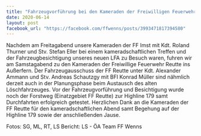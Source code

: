 ```yaml
---
title: "Fahrzeugvorführung bei den Kameraden der Freiwilligen Feuerwehr Reutte"
date: 2020-06-14
layout: post
facebook_url: "https://facebook.com/ffwenns/posts/3993471817394580"
---
```


Nachdem am Freitagabend unsere Kameraden der FF Imst mit Kdt. Roland Thurner und Stv. Stefan Eller bei einem kameradschaftlichen Treffen und der Fahrzeugbesichtigung unseres neuen LFA zu Besuch waren, fuhren wir am Samstagabend zu den Kameraden der Freiwillige Feuerwehr Reutte ins Außerfern. Der Fahrzeugausschuss der FF Reutte unter Kdt. Alexander Ammann und Stv. Andreas Schautzgy mit BFI Konrad Müller sind nähmlich derzeit auch in der Planungsphase beim Austausch des alten Löschfahrzeuges. Vor der Fahrzeugvorführung und Besichtigung wurde noch der Forstweg (Einatzgebiet FF Reutte) zur Highline 179 samt Durchfahrten erfolgreich getestet. Herzlichen Dank an die Kameraden der FF Reutte für den kameradschaftlichen Abend samt Begehung auf der Highline 179 sowie der anschließenden Jause. 

Fotos: SG, ML, RT, LS 
Bericht: LS - ÖA Team FF Wenns
